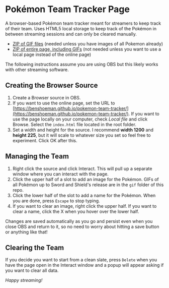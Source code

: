 # Pok&eacute;mon Team Tracker Page

A browser-based Pok&eacute;mon team tracker meant for streamers to keep track of their team. Uses HTML5 local storage to keep track of the Pok&eacute;mon in between streaming sessions and can only be cleared manually.

- [ZIP of GIF files](https://github.com/BenShoeman/pokemon-team-tracker/releases/download/1.0/gif.zip) (needed unless you have images of all Pokemon already)
- [ZIP of entire page, including GIFs](https://github.com/BenShoeman/pokemon-team-tracker/releases/download/1.0/pokemonteamtracker-1.0.zip) (not needed unless you want to use a local page instead of the online page)

The following instructions assume you are using OBS but this likely works with other streaming software.

## Creating the Browser Source

1. Create a Browser source in OBS.
2. If you want to use the online page, set the URL to [https://benshoeman.github.io/pokemon-team-tracker/](https://benshoeman.github.io/pokemon-team-tracker/). If you want to use the page locally on your computer, check *Local file* and click Browse. Select the `index.html` file located in the root folder.
3. Set a width and height for the source. I recommend **width 1200** and **height 225**, but it will scale to whatever size you set so feel free to experiment. Click OK after this.

## Managing the Team

1. Right click the source and click Interact. This will pull up a separate window where you can interact with the page.
2. Click the upper half of a slot to add an image for the Pok&eacute;mon. GIFs of all Pok&eacute;mon up to Sword and Shield's release are in the `gif` folder of this repo.
3. Click the lower half of the slot to add a name for the Pok&eacute;mon. When you are done, press `Escape` to stop typing.
4. If you want to clear an image, right click the upper half. If you want to clear a name, click the X when you hover over the lower half.

Changes are saved automatically as you go and persist even when you close OBS and return to it, so no need to worry about hitting a save button or anything like that!

## Clearing the Team

If you decide you want to start from a clean slate, press `Delete` when you have the page open in the Interact window and a popup will appear asking if you want to clear all data.

*Happy streaming!*